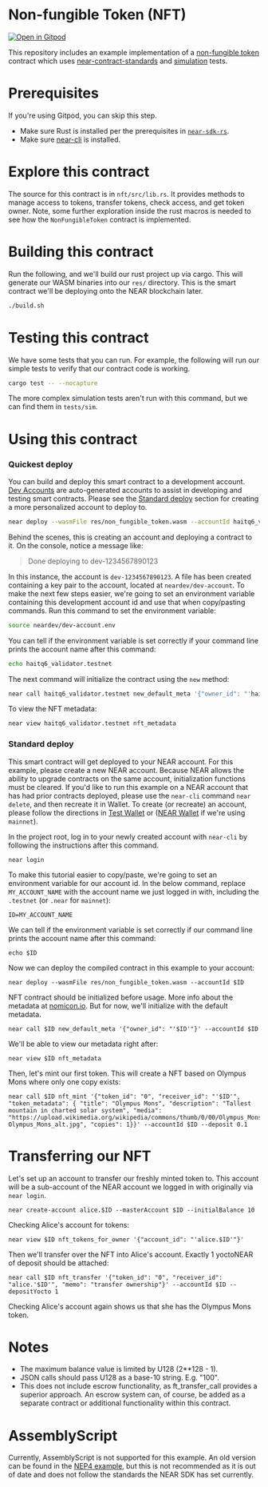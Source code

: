 Non-fungible Token (NFT)
===================

[![Open in Gitpod](https://gitpod.io/button/open-in-gitpod.svg)](https://gitpod.io/#https://github.com/near-examples/NFT)


This repository includes an example implementation of a [non-fungible token] contract which uses [near-contract-standards] and [simulation] tests.

  [non-fungible token]: https://nomicon.io/Standards/NonFungibleToken/README.html
  [near-contract-standards]: https://github.com/near/near-sdk-rs/tree/master/near-contract-standards
  [simulation]: https://github.com/near/near-sdk-rs/tree/master/near-sdk-sim
Prerequisites
=============
If you're using Gitpod, you can skip this step.

  * Make sure Rust is installed per the prerequisites in [`near-sdk-rs`](https://github.com/near/near-sdk-rs).
  * Make sure [near-cli](https://github.com/near/near-cli) is installed.

Explore this contract
=====================

The source for this contract is in `nft/src/lib.rs`. It provides methods to manage access to tokens, transfer tokens, check access, and get token owner. Note, some further exploration inside the rust macros is needed to see how the `NonFungibleToken` contract is implemented.

Building this contract
======================
Run the following, and we'll build our rust project up via cargo. This will generate our WASM binaries into our `res/` directory. This is the smart contract we'll be deploying onto the NEAR blockchain later.
```bash
./build.sh
```

Testing this contract
=====================
We have some tests that you can run. For example, the following will run our simple tests to verify that our contract code is working.
```bash
cargo test -- --nocapture
```
The more complex simulation tests aren't run with this command, but we can find them in `tests/sim`.

Using this contract
===================

### Quickest deploy

You can build and deploy this smart contract to a development account. [Dev Accounts](https://docs.near.org/docs/concepts/account#dev-accounts) are auto-generated accounts to assist in developing and testing smart contracts. Please see the [Standard deploy](#standard-deploy) section for creating a more personalized account to deploy to.

```bash
near deploy --wasmFile res/non_fungible_token.wasm --accountId haitq6_validator.testnet
```

Behind the scenes, this is creating an account and deploying a contract to it. On the console, notice a message like:

>Done deploying to dev-1234567890123

In this instance, the account is `dev-1234567890123`. A file has been created containing a key pair to
the account, located at `neardev/dev-account`. To make the next few steps easier, we're going to set an
environment variable containing this development account id and use that when copy/pasting commands.
Run this command to set the environment variable:

```bash
source neardev/dev-account.env
```

You can tell if the environment variable is set correctly if your command line prints the account name after this command:
```bash
echo haitq6_validator.testnet
```

The next command will initialize the contract using the `new` method:

```bash
near call haitq6_validator.testnet new_default_meta '{"owner_id": "'haitq6_validator.testnet'"}' --accountId haitq6_validator.testnet
```

To view the NFT metadata:

```bash
near view haitq6_validator.testnet nft_metadata
```

### Standard deploy

This smart contract will get deployed to your NEAR account. For this example, please create a new NEAR account. Because NEAR allows the ability to upgrade contracts on the same account, initialization functions must be cleared. If you'd like to run this example on a NEAR account that has had prior contracts deployed, please use the `near-cli` command `near delete`, and then recreate it in Wallet. To create (or recreate) an account, please follow the directions in [Test Wallet](https://wallet.testnet.near.org) or ([NEAR Wallet](https://wallet.near.org/) if we're using `mainnet`).

In the project root, log in to your newly created account with `near-cli` by following the instructions after this command.

    near login

To make this tutorial easier to copy/paste, we're going to set an environment variable for our account id. In the below command, replace `MY_ACCOUNT_NAME` with the account name we just logged in with, including the `.testnet` (or `.near` for `mainnet`):

    ID=MY_ACCOUNT_NAME

We can tell if the environment variable is set correctly if our command line prints the account name after this command:

    echo $ID

Now we can deploy the compiled contract in this example to your account:

    near deploy --wasmFile res/non_fungible_token.wasm --accountId $ID

NFT contract should be initialized before usage. More info about the metadata at [nomicon.io](https://nomicon.io/Standards/NonFungibleToken/Metadata.html). But for now, we'll initialize with the default metadata.

    near call $ID new_default_meta '{"owner_id": "'$ID'"}' --accountId $ID

We'll be able to view our metadata right after:

    near view $ID nft_metadata

Then, let's mint our first token. This will create a NFT based on Olympus Mons where only one copy exists:

    near call $ID nft_mint '{"token_id": "0", "receiver_id": "'$ID'", "token_metadata": { "title": "Olympus Mons", "description": "Tallest mountain in charted solar system", "media": "https://upload.wikimedia.org/wikipedia/commons/thumb/0/00/Olympus_Mons_alt.jpg/1024px-Olympus_Mons_alt.jpg", "copies": 1}}' --accountId $ID --deposit 0.1

Transferring our NFT
====================

Let's set up an account to transfer our freshly minted token to. This account will be a sub-account of the NEAR account we logged in with originally via `near login`.

    near create-account alice.$ID --masterAccount $ID --initialBalance 10

Checking Alice's account for tokens:

    near view $ID nft_tokens_for_owner '{"account_id": "'alice.$ID'"}'

Then we'll transfer over the NFT into Alice's account. Exactly 1 yoctoNEAR of deposit should be attached:

    near call $ID nft_transfer '{"token_id": "0", "receiver_id": "alice.'$ID'", "memo": "transfer ownership"}' --accountId $ID --depositYocto 1

Checking Alice's account again shows us that she has the Olympus Mons token.

Notes
=====

* The maximum balance value is limited by U128 (2**128 - 1).
* JSON calls should pass U128 as a base-10 string. E.g. "100".
* This does not include escrow functionality, as ft_transfer_call provides a superior approach. An escrow system can, of course, be added as a separate contract or additional functionality within this contract.

AssemblyScript
==============
Currently, AssemblyScript is not supported for this example. An old version can be found in the [NEP4 example](https://github.com/near-examples/NFT/releases/tag/nep4-example), but this is not recommended as it is out of date and does not follow the standards the NEAR SDK has set currently.
